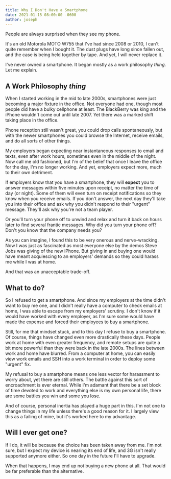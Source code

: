 ```yaml
---
title: Why I Don't Have a Smartphone
date: 2021-01-15 08:00:00 -0600
author: joseph
---
```


People are always surprised when they see my phone.

It's an old Motorola MOTO W755 that I've had since 2008 or 2010, I can't quite remember when I bought it. The dust plugs have long since fallen out, and the case is being held together by tape. And yet, I will never replace it.

I've never owned a smartphone. It began mostly as a work philosophy *thing*. Let me explain.

## A Work Philosophy *thing*

When I started working in the mid to late 2000s, smartphones were just becoming a major fixture in the office. Not everyone had one, though most people did have a bulky cellphone at least. The BlackBerry was king and the iPhone wouldn't come out until late 2007. Yet there was a marked shift taking place in the office.

Phone reception still wasn't great, you could drop calls spontaneously, but with the newer smartphones you could browse the Internet, receive emails, and do all sorts of other things.

My employers began expecting near instantaneous responses to email and texts, even after work hours, sometimes even in the middle of the night. Now call me old fashioned, but I'm of the belief that once I leave the office for the day, I'm no longer working. And yet, employers expect more, much to their own detriment.

If employers know that you have a smartphone, they will **expect** you to answer messages within five minutes upon receipt, no matter the time of day (or night). Some of them will even turn on receipt notifications so they know when you receive emails. If you don't answer, the next day they'll take you into their office and ask why you didn't respond to their "urgent" message. They'll ask why you're not a team player.

Or you'll turn your phone off to unwind and relax  and turn it back on hours later to find several frantic messages. Why did you turn your phone off? Don't you know that the company needs you?

As you can imagine, I found this to be very onerous and nerve-wracking. Now I was just as fascinated as most everyone else by the demos Steve Jobs was giving of the new iPhone. But giving in and buying one would have meant acquiescing to an employers' demands so they could harass me while I was at home.

And that was an unacceptable trade-off.

## What to do?

So I refused to get a smartphone. And since my employers at the time didn't want to buy me one, and I didn't really have a computer to check emails at home, I was able to escape from my employers' scrutiny. I don't know if it would have worked with every employer, as I'm sure some would have made the expense and forced their employees to buy a smartphone.

Still, for me that mindset stuck, and to this day I refuse to buy a smartphone. Of course, things have changed even more drastically these days. People work at home with even greater frequency, and remote setups are quite a bit more powerful than they were back in the late 2000s. The lines between work and home have blurred. From a computer at home, you can easily view work emails and SSH into a work terminal in order to deploy some "urgent" fix.

My refusal to buy a smartphone means one less vector for harassment to worry about, yet there are still others. The battle against this sort of encroachment is ever eternal. While I'm adamant that there be a set block of time devoted to work and everything else is my own personal life, there are some battles you win and some you lose.

And of course, personal inertia has played a huge part in this. I'm not one to change things in my life unless there's a good reason for it. I largely view this as a failing of mine, but it's worked here to my advantage.

## Will I ever get one?

If I do, it will be because the choice has been taken away from me. I'm not sure, but I expect my device is nearing its end of life, and 3G isn't really supported anymore either. So one day in the future I'll have to upgrade.

When that happens, I may end up not buying a new phone at all. That would be far preferable than the alternative.
